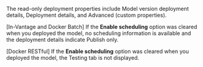 The read-only deployment properties include Model version deployment details, Deployment details, and Advanced (custom properties).

[In-Vantage and Docker Batch] If the **Enable scheduling** option was cleared when you deployed the model, no scheduling information is available and the deployment details indicate Publish only.

[Docker RESTful] If the **Enable scheduling** option was cleared when you deployed the model, the Testing tab is not displayed.

